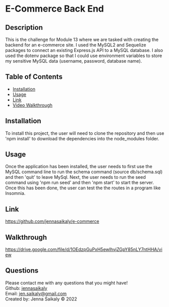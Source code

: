 
  # E-Commerce Back End  

  ## Description

  This is the challenge for Module 13 where we are tasked with creating the backend for an e-commerce site.  I used the MySQL2 and Sequelize packages to connect an existing Express.js API to a MySQL database.  I also used the dotenv package so that I could use environment variables to store my sensitive MySQL data (username, password, database name).

  

  ## Table of Contents 

  * [Installation](#installation)
  * [Usage](#usage)
  * [Link](#link) 
  * [Video Walkthrough](#walkthrough)
   
  
  ## Installation

  To install this project, the user will need to clone the repository and then use 'npm install' to download the dependencies into the node_modules folder.

  ## Usage 

  Once the application has been installed, the user needs to first use the MySQL command line to run the schema command (source db/schema.sql) and then 'quit' to leave MySql.  Next, the user needs to run the seed command using 'npm run seed' and then 'npm start' to start the server.  Once this has been done, the user can test the the routes in a program like Insomnia.

  ## Link

 https://github.com/jennasaikaly/e-commerce

  ## Walkthrough

  https://drive.google.com/file/d/1OEdzpGuPxH5ewIhvjZGpY85nLY7ntHHA/view
  
  ## Questions

  Please contact me with any questions that you might have!<br/>
  Github: <a href="https://www.github.com/jennasaikaly" target="_blank">jennasaikaly</a><br/>
  Email: [jen.saikaly@gmail.com](mailto:jen.saikaly@gmail.com)<br/>
  Created by: Jenna Saikaly &copy; 2022
